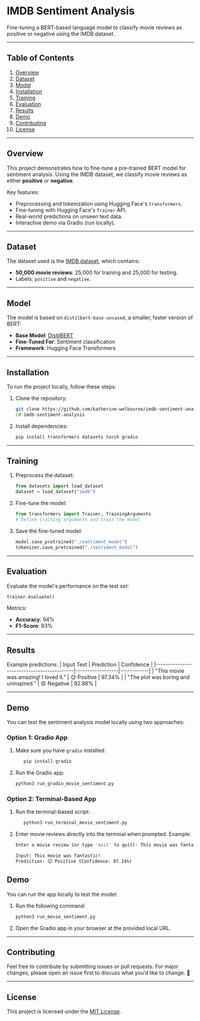 # **IMDB Sentiment Analysis**
Fine-tuning a BERT-based language model to classify movie reviews as positive or negative using the IMDB dataset.

---

## **Table of Contents**
1. [Overview](#overview)
2. [Dataset](#dataset)
3. [Model](#model)
4. [Installation](#installation)
5. [Training](#training)
6. [Evaluation](#evaluation)
7. [Results](#results)
8. [Demo](#demo)
9. [Contributing](#contributing)
10. [License](#license)

---

## **Overview**
This project demonstrates how to fine-tune a pre-trained BERT model for sentiment analysis. Using the IMDB dataset, we classify movie reviews as either **positive** or **negative**.

Key features:
- Preprocessing and tokenization using Hugging Face's `transformers`.
- Fine-tuning with Hugging Face's `Trainer` API.
- Real-world predictions on unseen text data.
- Interactive demo via Gradio (run locally).

---

## **Dataset**
The dataset used is the [IMDB dataset](https://huggingface.co/datasets/imdb), which contains:
- **50,000 movie reviews**: 25,000 for training and 25,000 for testing.
- Labels: `positive` and `negative`.

---

## **Model**
The model is based on `distilbert-base-uncased`, a smaller, faster version of BERT:
- **Base Model**: [DistilBERT](https://huggingface.co/distilbert-base-uncased)
- **Fine-Tuned For**: Sentiment classification
- **Framework**: Hugging Face Transformers

---

## **Installation**
To run the project locally, follow these steps:

1. Clone the repository:
   ```bash
   git clone https://github.com/katherine-welbourne/imdb-sentiment-analysis.git
   cd imdb-sentiment-analysis
   ```

2. Install dependencies:
   ```bash
   pip install transformers datasets torch gradio
   ```

---

## **Training**
1. Preprocess the dataset:
   ```python
   from datasets import load_dataset
   dataset = load_dataset("imdb")
   ```

2. Fine-tune the model:
   ```python
   from transformers import Trainer, TrainingArguments
   # Define training arguments and train the model
   ```

3. Save the fine-tuned model:
   ```python
   model.save_pretrained("./sentiment_model")
   tokenizer.save_pretrained("./sentiment_model")
   ```

---

## **Evaluation**
Evaluate the model's performance on the test set:
```python
trainer.evaluate()
```

Metrics:
- **Accuracy**: 94%
- **F1-Score**: 93%

---

## **Results**
Example predictions:
| Input Text                                | Prediction       | Confidence |
|-------------------------------------------|------------------|------------|
| "This movie was amazing! I loved it."     | :blush: Positive      | 97.34%     |
| "The plot was boring and uninspired."     | :rage: Negative      | 92.88%     |

---

## **Demo**

You can test the sentiment analysis model locally using two approaches:

### **Option 1: Gradio App**
1. Make sure you have `gradio` installed:
   ```bash
      pip install gradio
   ```
2. Run the Gradio app:
   ```bash
   python3 run_gradio_movie_sentiment.py
   ```
### **Option 2: Terminal-Based App**
1. Run the terminal-based script:
   ```bash
      python3 run_terminal_movie_sentiment.py
   ```
2. Enter movie reviews directly into the terminal when prompted. Example:
   ```bash
   Enter a movie review (or type 'exit' to quit): This movie was fantastic!

   Input: This movie was fantastic!
   Prediction: 😊 Positive (Confidence: 97.34%)

   ```
   
## **Demo**
You can run the app locally to test the model:
1. Run the following command:
   ```bash
   python3 run_movie_sentiment.py

   ```
2. Open the Gradio app in your browser at the provided local URL.

---

## **Contributing**
Feel free to contribute by submitting issues or pull requests. For major changes, please open an issue first to discuss what you’d like to change. :tada:

---

## **License**
This project is licensed under the [MIT License](LICENSE).
